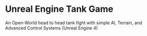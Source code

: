 # Unreal Engine Tank Game
An Open-World head to head tank fight with simple AI, Terrain, and Advanced Control Systems (Unreal Engine 4)
